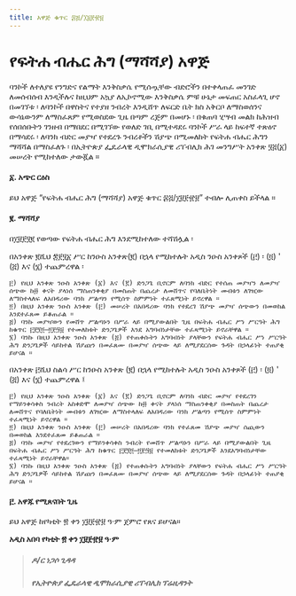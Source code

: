 ```yaml
---
title: አዋጅ ቁጥር ፷፭/፲፱፻፹፱
---
```


# የፍትሐ ብሔር ሕግ (ማሻሻያ) አዋጅ

ባንኮች ለተለያዩ የንግድና የልማት እንቅስቃሴ የሚሰጧቸው ብድሮችን በተቀላጠፈ መንገድ ለመሰብሰብ እንዲችሉና ከዚህም አኳያ ለኢኮኖሚው እንቅስቃሴ ምቹ ሁኔታ መፍጠር አስፈላጊ ሆኖ በመገኘቱ ፡ ለባንኮች በዋስትና የተያዘ ንብረት እንዲሸጥ ለፍርድ ቤት ክስ አቅርቦ ለማስወሰንና ውሳኔውንም ለማስፈጸም የሚወስደው ጊዜ በጣም ረጅም በመሆኑ ፡ በቁጠባ ሂሣብ መልክ ከሕዝብ የሰበሰቡትን ገንዘብ በማበደር በሚገኘው የወለድ ገቢ በሚተዳደሩ ባንኮች ሥራ ላይ ከፍተኛ ተጽዕኖ በማሳደሩ ፡ ለባንክ ብድር መያዣ የተደረጉ ንብረቶችን ሽያጭ በሚመለከት የፍትሐ ብሔር ሕግን ማሻሻል በማስፈለጉ ፡ በኢትዮጵያ ፌዴራላዊ ዲሞክራሲያዊ ሪፐብሊክ ሕገ መንግሥት አንቀጽ ፶፭(፩) መሠረት የሚከተለው ታውጇል ።

#### ፩. አጭር ርዕስ

ይህ አዋጅ “የፍትሐ ብሔር ሕግ (ማሻሻያ) አዋጅ ቁጥር ፷፭/፲፱፻፹፱” ተብሎ ሊጠቀስ ይችላል ።

#### ፪. ማሻሻያ

በ፲፱፻፶፪ የወጣው የፍትሐ ብሔር ሕግ እንደሚከተለው ተሻሽሏል ፡

በአንቀጽ ፪ሺህ ፰፻፶፩ ሥር ከንዑስ አንቀጽ(፪) በኋላ የሚከተሉት አዲስ ንዑስ አንቀጾች (፫) ፡ (፬) ' (፭) እና (፮) ተጨምረዋል ፡

    ፫) የዚህ አንቀጽ ንዑስ አንቀጽ (፩) እና (፪) ድንጋጌ ቢኖርም ለባንክ ብድር የተሰጠ መያዣን ለመያዣ ሰጭው ከ፴ ቀናት ያላነሰ ማስጠንቀቂያ በመስጠት በጨረታ ለመሸጥና የባለቤትነት መብቱን ለገዢው ለማስተላለፍ ለአበዳሪው ባንክ ሥልጣን የሚሰጥ ስምምነት ተፈጸሚነት ይኖረዋል ።
    ፬) በዚህ አንቀጽ ንዑስ አንቀጽ (፫) መሠረት በአበዳሪው ባንክ የተደረገ ሽያጭ መያዣ ሰጭውን በመወከል እንደተፈጸመ ይቆጠራል ።
    ፭) ባንኩ መያዣውን የመሸጥ ሥልጣኑን በሥራ ላይ በሚያውልበት ጊዜ በፍትሐ ብሔር ሥነ ሥርዓት ሕግ ከቁጥር ፫፻፺፬–፬፻፵፱ የተመለከቱት ድንጋጌዎች እንደ አግባብነታቸው ተፈጻሚነት ይኖራቸዋል ።
    ፮) ባንኩ በዚህ አንቀጽ ንዑስ አንቀጽ (፭) የተጠቀሱትን አግባብነት ያላቸውን የፍትሐ ብሔር ሥነ ሥርዓት ሕግ ድንጋጌዎች ሳይከተል ሽያጩን በመፈጸሙ በመያዣ ሰጭው ላይ ለሚያደርሰው ጉዳት በኃላፊነት ተጠያቂ ይሆናል ።

በአንቀጽ ፫ሺህ ስልሳ ሥር ከንዑስ አንቀጽ (፪) በኋላ የሚከተሉት አዲስ ንዑስ አንቀጾች (፫) ፡ (፬) ' (፭) እና (፮) ተጨምረዋል ፤

    ፫) የዚህ አንቀጽ ንዑስ አንቀጽ (፩) እና (፪) ድንጋጌ ቢኖርም ለባንክ ብድር መያዣ የተደረገን የማይንቀሳቀስ ንብረት አስቀድሞ ለመያዣ ሰጭው ከ፴ ቀናት ያላነሰ ማስጠንቀቂያ በመስጠት በጨረታ ለመሸጥና የባለቤትነት መብቱን ለገዢው ለማስተላለፍ ለአበዳሪው ባንክ ሥልጣን የሚሰጥ ስምምነት ተፈጻሚነት ይኖረዋል ።
    ፬) በዚህ አንቀጽ ንዑስ አንቀጽ (፫) መሠረት በአበዳሪው ባንክ የተፈጸመ ሽያጭ መያዣ ሰጪውን በመወከል እንደተፈጸመ ይቆጠራል ።
    ፭) ባንኩ መያዣ የተደረገውን የማይንቀሳቀስ ንብረት የመሸጥ ሥልጣኑን በሥራ ላይ በሚያውልበት ጊዜ በፍትሐ ብሔር ሥነ ሥርዓት ሕግ ከቁጥር ፫፻፺፬—፬፻፵፱ የተመለከቱት ድንጋጌዎች እንደአግባብነታቸው ተፈጻሚነት ይኖራቸዋል።
    ፮) ባንኩ በዚህ አንቀጽ ንዑስ አንቀጽ (፭) የተጠቀሱትን አግባብነት ያላቸውን የፍትሐ ብሔር ሥነ ሥርዓት ሕግ ድንጋጌዎች ሳይከተል ሽያጩን በመፈጸሙ በመያዣ ሰጭው ላይ ለሚያደርሰው ጉዳት በኃላፊነት ተጠያቂ ይሆናል ።

#### ፫. አዋጁ የሚጸናበት ጊዜ

ይህ አዋጅ ከየካቲት ፳ ቀን ፲፱፻፹፱ ዓ·ም ጀምሮ የጸና ይሆናል።

**አዲስ አበባ የካቲት ፳ ቀን ፲፱፻፹፱ ዓ·ም**

> ##### ዶ/ር ነጋሶ ጊዳዳ
>
> ##### የኢትዮጵያ ፌዴራላዊ ዲሞክራሲያዊ ሪፐብሊክ ፕሬዚዳንት